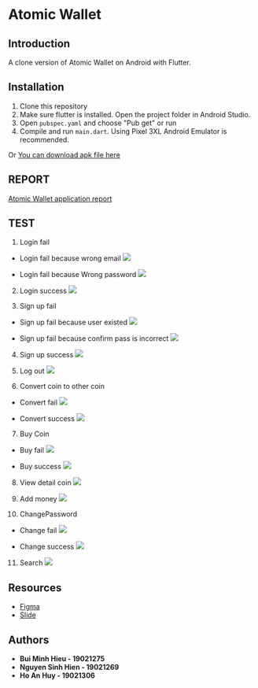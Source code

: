# Atomic Wallet

## Introduction

A clone version of Atomic Wallet on Android with Flutter.

## Installation
1. Clone this repository
2. Make sure flutter is installed. Open the project folder in Android Studio.
3. Open ```pubspec.yaml``` and choose "Pub get" or run
4. Compile and run ```main.dart```.
Using Pixel 3XL Android Emulator is recommended.

Or [You can download apk file here](https://github.com/minhhieu3001/Atomic_Wallet/releases/tag/1.0.0)

## REPORT
[Atomic Wallet application report](https://docs.google.com/document/d/1wAEdpStVKS_6vSSvQxNkixCbeQjzzVZOIQVq1LRU7Q4/edit?usp=sharing)

## TEST
1. Login fail
- Login fail because wrong email
![](https://github.com/minhhieu3001/Atomic_Wallet/blob/main/test/e2e%20test/test%20login%20fail/fail_because_incorrect_email/result.png)

- Login fail because Wrong password
![](https://github.com/minhhieu3001/Atomic_Wallet/blob/main/test/e2e%20test/test%20login%20fail/fail_because_incorrect_password/result.png)

2. Login success
![](https://github.com/minhhieu3001/Atomic_Wallet/blob/main/test/e2e%20test/test%20login%20success/result.png)

3. Sign up fail
- Sign up fail because user existed
![](https://github.com/minhhieu3001/Atomic_Wallet/blob/main/test/e2e%20test/test%20signup%20fail/fail_because_user_existed/result.png)

- Sign up fail because confirm pass is incorrect
![](https://github.com/minhhieu3001/Atomic_Wallet/blob/main/test/e2e%20test/test%20signup%20fail/fail_because_confirm_wrong/result.png)

4. Sign up success
![](https://github.com/minhhieu3001/Atomic_Wallet/blob/main/test/e2e%20test/test%20signup%20success/result.png)

5. Log out
![](https://github.com/minhhieu3001/Atomic_Wallet/blob/main/test/e2e%20test/test%20logout/result.png)

6. Convert coin to other coin
- Convert fail
![](https://github.com/minhhieu3001/Atomic_Wallet/blob/main/test/e2e%20test/test%20convert%20coin%20to%20other%20coin/convert_fail/result.png)

- Convert success
![](https://github.com/minhhieu3001/Atomic_Wallet/blob/main/test/e2e%20test/test%20convert%20coin%20to%20other%20coin/convert_success/result.png)

7. Buy Coin
- Buy fail
![](https://github.com/minhhieu3001/Atomic_Wallet/blob/main/test/e2e%20test/test%20buy/buy_fail/result.png)

- Buy success
![](https://github.com/minhhieu3001/Atomic_Wallet/blob/main/test/e2e%20test/test%20buy/buy_success/result.png)

8. View detail coin
![](https://github.com/minhhieu3001/Atomic_Wallet/blob/main/test/e2e%20test/test%20detail%20coin/result.png)

9.  Add money
![](https://github.com/minhhieu3001/Atomic_Wallet/blob/main/test/e2e%20test/test%20add%20money/result.png)

10.  ChangePassword
- Change fail
![](https://github.com/minhhieu3001/Atomic_Wallet/blob/main/test/e2e%20test/test%20change%20password/change_fail/result.png)

- Change success
![](https://github.com/minhhieu3001/Atomic_Wallet/blob/main/test/e2e%20test/test%20change%20password/change_success/result.png)

11. Search
![](https://github.com/minhhieu3001/Atomic_Wallet/blob/main/test/e2e%20test/test%20search/result.png)

## Resources
- [Figma](https://www.figma.com/file/G75a5S9FZunkXHYrb3BahU/Atomic-Wallet?node-id=0%3A1)
- [Slide](https://docs.google.com/presentation/d/1RaF3nSoGWQvW6B37HdFqPQJiUKqHjv8v/edit?usp=sharing&ouid=106849910560528984344&rtpof=true&sd=true)

## Authors
* **Bui Minh Hieu - 19021275**
* **Nguyen Sinh Hien - 19021269**
* **Ho An Huy - 19021306**
